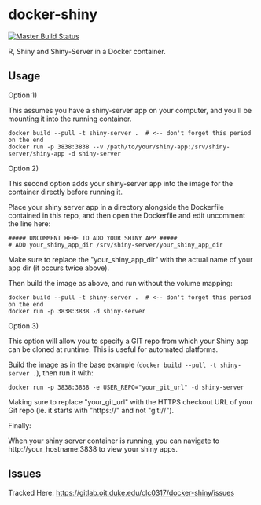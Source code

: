 docker-shiny
============

[![Master Build Status](https://travis-ci.org/LinuxAtDuke/DockerShiby.svg?branch=master)](https://travis-ci.org/LinuxAtDuke/DockerShiny.git)

R, Shiny and Shiny-Server in a Docker container.

Usage
-----

Option 1)

This assumes you have a shiny-server app on your computer, and you'll be mounting it into the running container.

    docker build --pull -t shiny-server .  # <-- don't forget this period on the end
    docker run -p 3838:3838 --v /path/to/your/shiny-app:/srv/shiny-server/shiny-app -d shiny-server


Option 2)

This second option adds your shiny-server app into the image for the container directly before running it.

Place your shiny server app in a directory alongside the Dockerfile contained in this repo, and then open the Dockerfile and edit uncomment the line here:

    ##### UNCOMMENT HERE TO ADD YOUR SHINY APP #####
    # ADD your_shiny_app_dir /srv/shiny-server/your_shiny_app_dir

Make sure to replace the "your_shiny_app_dir" with the actual name of your app dir \(it occurs twice above\).
 
Then build the image as above, and run without the volume mapping:

    docker build --pull -t shiny-server .  # <-- don't forget this period on the end
    docker run -p 3838:3838 -d shiny-server


Option 3)

This option will allow you to specify a GIT repo from which your Shiny app can be cloned at runtime.  This is useful for automated platforms.

Build the image as in the base example (`docker build --pull -t shiny-server .`), then run it with:

    docker run -p 3838:3838 -e USER_REPO="your_git_url" -d shiny-server
 
Making sure to replace "your_git_url" with the HTTPS checkout URL of your Git repo \(ie. it starts with "https://" and not "git://"\).


Finally:

When your shiny server container is running, you can navigate to http://your_hostname:3838 to view your shiny apps.


Issues
------

Tracked Here: https://gitlab.oit.duke.edu/clc0317/docker-shiny/issues

